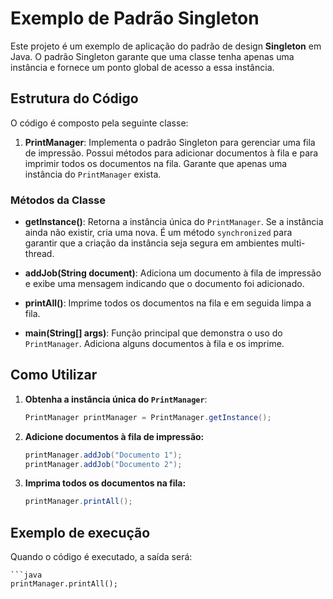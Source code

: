 # Exemplo de Padrão Singleton

Este projeto é um exemplo de aplicação do padrão de design **Singleton** em Java. O padrão Singleton garante que uma classe tenha apenas uma instância e fornece um ponto global de acesso a essa instância.

## Estrutura do Código

O código é composto pela seguinte classe:

1. **PrintManager**: Implementa o padrão Singleton para gerenciar uma fila de impressão. Possui métodos para adicionar documentos à fila e para imprimir todos os documentos na fila. Garante que apenas uma instância do `PrintManager` exista.

### Métodos da Classe

- **getInstance()**: Retorna a instância única do `PrintManager`. Se a instância ainda não existir, cria uma nova. É um método `synchronized` para garantir que a criação da instância seja segura em ambientes multi-thread.

- **addJob(String document)**: Adiciona um documento à fila de impressão e exibe uma mensagem indicando que o documento foi adicionado.

- **printAll()**: Imprime todos os documentos na fila e em seguida limpa a fila.

- **main(String[] args)**: Função principal que demonstra o uso do `PrintManager`. Adiciona alguns documentos à fila e os imprime.

## Como Utilizar

1. **Obtenha a instância única do `PrintManager`**:
   ```java
   PrintManager printManager = PrintManager.getInstance();
2. **Adicione documentos à fila de impressão:**
   ```java
   printManager.addJob("Documento 1");
   printManager.addJob("Documento 2");
3. **Imprima todos os documentos na fila:**
   ```java
   printManager.printAll();

## Exemplo de execução 
Quando o código é executado, a saída será:
    
    ```java
    printManager.printAll();


